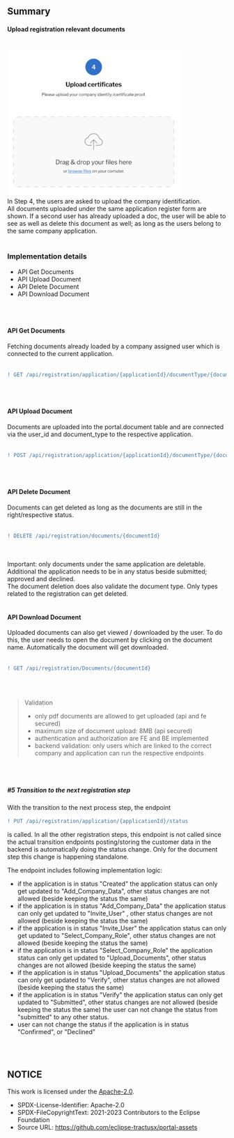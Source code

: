## Summary

#### Upload registration relevant documents

<br>
<img width="400" alt="image" src="https://raw.githubusercontent.com/eclipse-tractusx/portal-assets/main/docs/static/registration-upload-certificates.png">
<br>
In Step 4, the users are asked to upload the company identification.
<br>
All documents uploaded under the same application register form are shown. If a second user has already uploaded a doc, the user will be able to see as well as delete this document as well; as long as the users belong to the same company application.
<br>
<br>

### Implementation details

- API Get Documents
- API Upload Document
- API Delete Document
- API Download Document

<br>
<br>

#### API Get Documents

Fetching documents already loaded by a company assigned user which is connected to the current application.  
<br>

```diff
! GET /api/registration/application/{applicationId}/documentType/{documentTypeId}/documents
```

<br>
<br>

#### API Upload Document

Documents are uploaded into the portal.document table and are connected via the user_id and document_type to the respective application.  
<br>

```diff
! POST /api/registration/application/{applicationId}/documentType/{documentTypeId}/documents
```

<br>
<br>

#### API Delete Document

Documents can get deleted as long as the documents are still in the right/respective status.  
<br>

```diff
! DELETE /api/registration/documents/{documentId}
```

<br>
<br>
Important: only documents under the same application are deletable. Additional the application needs to be in any status beside submitted; approved and declined.
<br>
The document deletion does also validate the document type. Only types related to the registration can get deleted.
<br>
<br>

#### API Download Document

Uploaded documents can also get viewed / downloaded by the user. To do this, the user needs to open the document by clicking on the document name. Automatically the document will get downloaded.  
<br>

```diff
! GET /api/registration/Documents/{documentId}
```

<br>
<br>

> Validation
>
> - only pdf documents are allowed to get uploaded (api and fe secured)
> - maximum size of document upload: 8MB (api secured)
> - authentication and authorization are FE and BE implemented
> - backend validation: only users which are linked to the correct company and application can run the respective endpoints

<br>
<br>

##### #5 Transition to the next registration step

With the transition to the next process step, the endpoint 

```diff
! PUT /api/registration/application/{applicationId}/status
```

is called. In all the other registration steps, this endpoint is not called since the actual transition endpoints posting/storing the customer data in the backend is automatically doing the status change. Only for the document step this change is happening standalone.

The endpoint includes following implementation logic:


* if the application is in status "Created" the application status can only get updated to "Add_Company_Data", other status changes are not allowed (beside keeping the status the same)
* if the application is in status "Add_Company_Data" the application status can only get updated to "Invite_User" , other status changes are not allowed (beside keeping the status the same)
* if the application is in status "Invite_User" the application status can only get updated to "Select_Company_Role", other status changes are not allowed (beside keeping the status the same)
* if the application is in status "Select_Company_Role" the application status can only get updated to "Upload_Documents", other status changes are not allowed (beside keeping the status the same)
* if the application is in status "Upload_Documents" the application status can only get updated to "Verify", other status changes are not allowed (beside keeping the status the same)
* if the application is in status "Verify" the application status can only get updated to "Submitted", other status changes are not allowed (beside keeping the status the same)
the user can not change the status from "submitted" to any other status.
* user can not change the status if the application is in status "Confirmed", or "Declined"

<br>
<br>


## NOTICE

This work is licensed under the [Apache-2.0](https://www.apache.org/licenses/LICENSE-2.0).

- SPDX-License-Identifier: Apache-2.0
- SPDX-FileCopyrightText: 2021-2023 Contributors to the Eclipse Foundation
- Source URL: https://github.com/eclipse-tractusx/portal-assets
